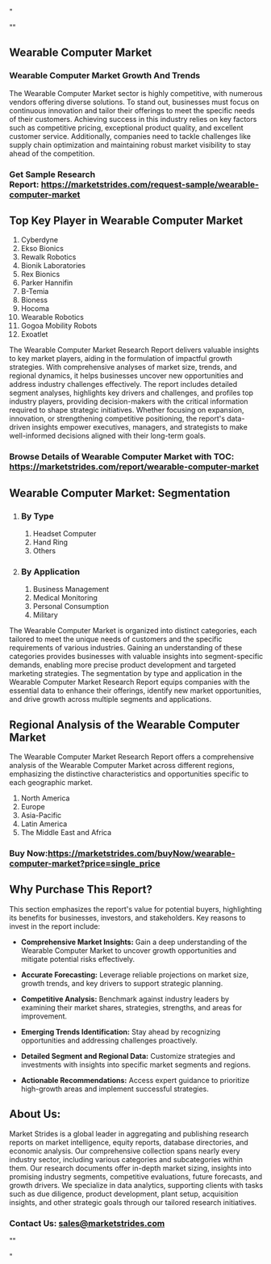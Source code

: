<p>"</p>
<p>""</p>
<h2>Wearable Computer Market&nbsp;</h2>
<h3>Wearable Computer Market Growth And Trends</h3>
<p>The Wearable Computer Market sector is highly competitive, with numerous vendors offering diverse solutions. To stand out, businesses must focus on continuous innovation and tailor their offerings to meet the specific needs of their customers. Achieving success in this industry relies on key factors such as competitive pricing, exceptional product quality, and excellent customer service. Additionally, companies need to tackle challenges like supply chain optimization and maintaining robust market visibility to stay ahead of the competition.</p>
<h3><strong>Get Sample Research Report:</strong>&nbsp;<a href="https://marketstrides.com/request-sample/wearable-computer-market">https://marketstrides.com/request-sample/wearable-computer-market</a></h3>
<h2>Top Key Player in Wearable Computer Market</h2>
<ol>
<li>Cyberdyne</li>
<li>Ekso Bionics</li>
<li>Rewalk Robotics</li>
<li>Bionik Laboratories</li>
<li>Rex Bionics</li>
<li>Parker Hannifin</li>
<li>B-Temia</li>
<li>Bioness</li>
<li>Hocoma</li>
<li>Wearable Robotics</li>
<li>Gogoa Mobility Robots</li>
<li>Exoatlet</li>
</ol>
<p>The Wearable Computer Market Research Report delivers valuable insights to key market players, aiding in the formulation of impactful growth strategies. With comprehensive analyses of market size, trends, and regional dynamics, it helps businesses uncover new opportunities and address industry challenges effectively. The report includes detailed segment analyses, highlights key drivers and challenges, and profiles top industry players, providing decision-makers with the critical information required to shape strategic initiatives. Whether focusing on expansion, innovation, or strengthening competitive positioning, the report's data-driven insights empower executives, managers, and strategists to make well-informed decisions aligned with their long-term goals.</p>
<h3><strong>Browse Details of Wearable Computer Market with TOC:</strong> <a href="https://marketstrides.com/report/wearable-computer-market">https://marketstrides.com/report/wearable-computer-market</a></h3>
<h2>Wearable Computer Market: Segmentation</h2>
<ol>
<li>
<h3>By Type</h3>
<ol>
<li>Headset Computer</li>
<li>Hand Ring</li>
<li>Others</li>
</ol>
</li>
<li>
<h3>By Application</h3>
<ol>
<li>Business Management</li>
<li>Medical Monitoring</li>
<li>Personal Consumption</li>
<li>Military</li>
</ol>
</li>
</ol>
<p>The Wearable Computer Market is organized into distinct categories, each tailored to meet the unique needs of customers and the specific requirements of various industries. Gaining an understanding of these categories provides businesses with valuable insights into segment-specific demands, enabling more precise product development and targeted marketing strategies. The segmentation by type and application in the Wearable Computer Market Research Report equips companies with the essential data to enhance their offerings, identify new market opportunities, and drive growth across multiple segments and applications.</p>
<h2>Regional Analysis of the Wearable Computer Market</h2>
<p>The Wearable Computer Market Research Report offers a comprehensive analysis of the Wearable Computer Market across different regions, emphasizing the distinctive characteristics and opportunities specific to each geographic market.</p>
<ol>
<li>North America</li>
<li>Europe</li>
<li>Asia-Pacific</li>
<li>Latin America</li>
<li>The Middle East and Africa</li>
</ol>
<h3><strong>Buy Now:<a href="https://marketstrides.com/buyNow/wearable-computer-market?price=single_price">https://marketstrides.com/buyNow/wearable-computer-market?price=single_price</a></strong></h3>
<h2>Why Purchase This Report?</h2>
<p>This section emphasizes the report's value for potential buyers, highlighting its benefits for businesses, investors, and stakeholders. Key reasons to invest in the report include:</p>
<ul>
<li><strong>Comprehensive Market Insights:</strong> Gain a deep understanding of the Wearable Computer Market to uncover growth opportunities and mitigate potential risks effectively.</li>
</ul>
<ul>
<li><strong>Accurate Forecasting:</strong> Leverage reliable projections on market size, growth trends, and key drivers to support strategic planning.</li>
</ul>
<ul>
<li><strong>Competitive Analysis:</strong> Benchmark against industry leaders by examining their market shares, strategies, strengths, and areas for improvement.</li>
</ul>
<ul>
<li><strong>Emerging Trends Identification:</strong> Stay ahead by recognizing opportunities and addressing challenges proactively.</li>
</ul>
<ul>
<li><strong>Detailed Segment and Regional Data:</strong> Customize strategies and investments with insights into specific market segments and regions.</li>
</ul>
<ul>
<li><strong>Actionable Recommendations:</strong> Access expert guidance to prioritize high-growth areas and implement successful strategies.</li>
</ul>
<h2>About Us:</h2>
<p>Market Strides is a global leader in aggregating and publishing research reports on market intelligence, equity reports, database directories, and economic analysis. Our comprehensive collection spans nearly every industry sector, including various categories and subcategories within them. Our research documents offer in-depth market sizing, insights into promising industry segments, competitive evaluations, future forecasts, and growth drivers. We specialize in data analytics, supporting clients with tasks such as due diligence, product development, plant setup, acquisition insights, and other strategic goals through our tailored research initiatives.</p>
<h3><strong>Contact Us: <a href="mailto:sales@marketstrides.com">sales@marketstrides.com</a></strong></h3>
<p>""</p>
<p>"</p>
